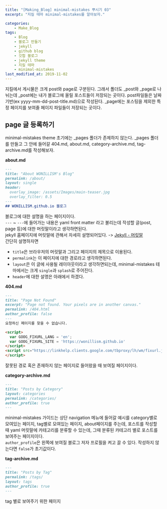 ```yaml
---
title: "[Making_Blog] minimal-mistakes 뿌시기 03"
excerpt: "지킬 테마 minimal-mistakes를 알아보자."

categories:
    - Make_Blog
tags:
    - Blog  
    - 블로그 만들기
    - jekyll
    - github blog
    - 깃헙 블로그
    - jekyll theme
    - 지킬 테마
    - minimal-mistakes  
last_modified_at: 2019-11-02
---  
```

지킬에서 게시물은 크게 post와 page로 구분된다. 그래서 폴더도 _post와 _page로 나뉘는데 _post에는 내가 블로그에 올릴 포스트들이 저장되는 곳이다. post파일들은 날짜 기반(ex  yyyy-mm-dd-post-title.md)으로 작성된다. _page에는 포스팅을 제외한 특정 페이지를 보여줄 페이지 파일들이 저장되는 곳이다.  
  
## page 글 등록하기  
minimal-mistakes theme 초기에는 _pages 폴더가 존제하지 않는다. _pages 폴더를 만들고 그 안에 들어갈 404.md, about.md, category-archive.md, tag-archive.md를 작성해보자.  
  
__about.md__  
```md
---  
title: "About WONILLISM's Blog"
permalink: /about/
layout: single
header:
  overlay_image: /assets/Images/main-teaser.jpg
  overlay_filter: 0.5
---
## WONILLISM.github.io 블로그
```  
블로그에 대한 설명을 하는 페이지이다.  
`---` ~ `---`에 들어가는 내용은 yaml front matter 라고 불리는데 작성할 글(post, page 등)에 대한 머릿말이라고 생각하면된다.  
jekyll 홈페이지에 머릿말에 관해서 자세히 설명되어있다. -> [Jekyll - 머릿말](https://jekyllrb-ko.github.io/docs/frontmatter/)  
간단히 설명하자면 
  + `title`은 브라우저의 머릿말과 그리고 페이지의 제목으로 이용된다.  
  + `permalink`는 이 페이지에 대한 경로라고 생각하면된다.  
  + `layout`은 이 글에 사용될 레이아웃이라고 생각하면되는데, minimal-mistakes 테마에서는 크게 `single`과 `splash`로 주어진다. 
  + `header`에 대한 설명은 아래에서 하겠다.  

  
__404.md__  
```md
---
title: "Page Not Found"
excerpt: "Page not found. Your pixels are in another canvas."
permalink: /404.html
author_profile: false
---  
요청하신 페이지를 찾을 수 없습니다.

<script>
  var GOOG_FIXURL_LANG = 'en';
  var GOOG_FIXURL_SITE = 'https://wonillism.github.io'
</script>
<script src="https://linkhelp.clients.google.com/tbproxy/lh/wm/fixurl.js">
</script>
```  
잘못된 경로 혹은 존재하지 않는 페이지로 들어왔을 때 보여질 페이지이다.  
  
__category-archive.md__  

```md  
---
title: "Posts by Category"
layout: categories
permalink: /categories/
author_profile: true
---
```  
minimal-mistakes 가이드는 상단 navigation 메뉴에 들어갈 예시를 category별로 모여있는 페이지, tag별로 모여있는 페이지, about페이지를 주는데, 포스트를 작성할 때 yaml 머릿말에 카테고리를 분류할 수 있는데, 그때 분류된 카테고리 별로 포스트를 보여주는 페이지이다.  
`author_profile`은 왼쪽에 보여질 블로그 저자 프로필을 켜고 끌 수 있다. 작성하지 않는다면 `false`가 초기값이다.  

__tag-archive.md__  
```md
---  
title: "Posts by Tag"
permalink: /tags/
layout: tags
author_profile: true
---  
```  
tag 별로 보여주기 위한 페이지  
